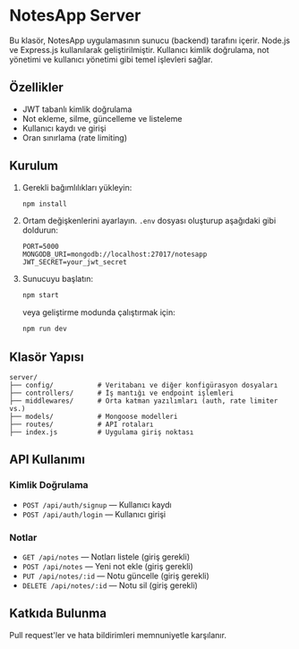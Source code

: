 # NotesApp Server

Bu klasör, NotesApp uygulamasının sunucu (backend) tarafını içerir. Node.js ve Express.js kullanılarak geliştirilmiştir. Kullanıcı kimlik doğrulama, not yönetimi ve kullanıcı yönetimi gibi temel işlevleri sağlar.

## Özellikler
- JWT tabanlı kimlik doğrulama
- Not ekleme, silme, güncelleme ve listeleme
- Kullanıcı kaydı ve girişi
- Oran sınırlama (rate limiting)

## Kurulum

1. Gerekli bağımlılıkları yükleyin:
   ```bash
   npm install
   ```

2. Ortam değişkenlerini ayarlayın. `.env` dosyası oluşturup aşağıdaki gibi doldurun:
   ```env
   PORT=5000
   MONGODB_URI=mongodb://localhost:27017/notesapp
   JWT_SECRET=your_jwt_secret
   ```

3. Sunucuyu başlatın:
   ```bash
   npm start
   ```
   veya geliştirme modunda çalıştırmak için:
   ```bash
   npm run dev
   ```

## Klasör Yapısı

```
server/
├── config/           # Veritabanı ve diğer konfigürasyon dosyaları
├── controllers/      # İş mantığı ve endpoint işlemleri
├── middlewares/      # Orta katman yazılımları (auth, rate limiter vs.)
├── models/           # Mongoose modelleri
├── routes/           # API rotaları
├── index.js          # Uygulama giriş noktası
```

## API Kullanımı

### Kimlik Doğrulama
- `POST /api/auth/signup` — Kullanıcı kaydı
- `POST /api/auth/login` — Kullanıcı girişi

### Notlar
- `GET /api/notes` — Notları listele (giriş gerekli)
- `POST /api/notes` — Yeni not ekle (giriş gerekli)
- `PUT /api/notes/:id` — Notu güncelle (giriş gerekli)
- `DELETE /api/notes/:id` — Notu sil (giriş gerekli)

## Katkıda Bulunma
Pull request'ler ve hata bildirimleri memnuniyetle karşılanır.
